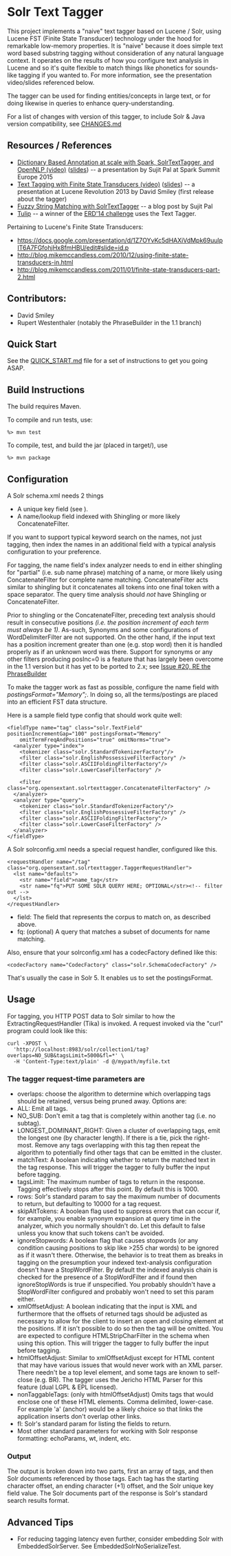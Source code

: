 # Solr Text Tagger

This project implements a "naive" text tagger based on Lucene / Solr, using
Lucene FST (Finite State Transducer) technology under the hood for remarkable low-memory properties.
It is "naive" because it does simple text word based substring tagging without consideration
of any natural language context.  It operates on the results of how you
configure text analysis in Lucene and so it's quite flexible to match things
like phonetics for sounds-like tagging if you wanted to.  For more information, see the presentation
video/slides referenced below.

The tagger can be used for finding entities/concepts in large text, or for doing likewise in queries
to enhance query-understanding.

For a list of changes with version of this tagger, to include Solr & Java version compatibility, 
see [CHANGES.md](CHANGES.md)

## Resources / References

* [Dictionary Based Annotation at scale with Spark, SolrTextTagger, and OpenNLP (video)](https://www.youtube.com/watch?v=gOe0aYAS8Do)
    ([slides](http://www.slideshare.net/sujitpal/sseu-2015soda))
    -- a presentation by Sujit Pal at Spark Summit Europe 2015
* [Text Tagging with Finite State Transducers (video)](http://www.youtube.com/watch?v=3kQyYbTyXfc)
    ([slides](http://lucenerevolution.org/wp-content/uploads/2014/08/Text-Tagging-with-Finite-State-Transducers.pdf)) -- a presentation at Lucene Revolution 2013 by David Smiley  (first release about the tagger)
* [Fuzzy String Matching with SolrTextTagger](http://sujitpal.blogspot.com/2014/02/fuzzy-string-matching-with.html) -- a blog post by Sujit Pal
* [Tulip](http://dl.acm.org/citation.cfm?id=2634351) -- a winner of the [ERD'14 challenge](http://web-ngram.research.microsoft.com/erd2014/Default.aspx) uses the Text Tagger.

Pertaining to Lucene's Finite State Transducers:

* https://docs.google.com/presentation/d/1Z7OYvKc5dHAXiVdMpk69uulpIT6A7FGfohjHx8fmHBU/edit#slide=id.p
* http://blog.mikemccandless.com/2010/12/using-finite-state-transducers-in.html
* http://blog.mikemccandless.com/2011/01/finite-state-transducers-part-2.html

## Contributors:

  * David Smiley
  * Rupert Westenthaler   (notably the PhraseBuilder in the 1.1 branch)
  
## Quick Start

See the [QUICK_START.md](QUICK_START.md) file for a set of instructions to get you going ASAP.

## Build Instructions

The build requires Maven.

To compile and run tests, use:

    %> mvn test

To compile, test, and build the jar (placed in target/), use

    %> mvn package

## Configuration

A Solr schema.xml needs 2 things

 * A unique key field  (see <uniqueKey>).
 * A name/lookup field indexed with Shingling or more likely ConcatenateFilter.

If you want to support typical keyword search on the names, not just tagging, then index
the names in an additional field with a typical analysis configuration to your preference.

For tagging, the name field's index analyzer needs to end in either shingling for "partial"
(i.e. sub name phrase) matching of a name, or more likely using ConcatenateFilter for 
complete name matching.  ConcatenateFilter acts similar to shingling but it
concatenates all tokens into one final token with a space separator.
The query time analysis should _not_ have Shingling or ConcatenateFilter.

Prior to shingling or the ConcatenateFilter, preceding text analysis should result in
consecutive positions <i>(i.e. the position increment of each term must always be
1)</i>.  As-such, Synonyms and some configurations of WordDelimiterFilter are not supported. 
On the other hand, if the input text
has a position increment greater than one (e.g. stop word) then it is handled properly as if an
unknown word was there.  Support for synonyms or any other filters producing posInc=0 is a feature
that has largely been overcome in the 1.1 version but it has yet to be ported to 2.x; see
[Issue #20, RE the PhraseBuilder](https://github.com/OpenSextant/SolrTextTagger/issues/20)

To make the tagger work as fast as possible, configure the name field with
<i>postingsFormat="Memory";</i>.  In doing so, all the terms/postings are placed into an efficient FST
data structure.

Here is a sample field type config that should work quite well:

    <fieldType name="tag" class="solr.TextField" positionIncrementGap="100" postingsFormat="Memory"
        omitTermFreqAndPositions="true" omitNorms="true">
      <analyzer type="index">
        <tokenizer class="solr.StandardTokenizerFactory"/>
        <filter class="solr.EnglishPossessiveFilterFactory" />
        <filter class="solr.ASCIIFoldingFilterFactory"/>
        <filter class="solr.LowerCaseFilterFactory" />

        <filter class="org.opensextant.solrtexttagger.ConcatenateFilterFactory" />
      </analyzer>
      <analyzer type="query">
        <tokenizer class="solr.StandardTokenizerFactory"/>
        <filter class="solr.EnglishPossessiveFilterFactory" />
        <filter class="solr.ASCIIFoldingFilterFactory"/>
        <filter class="solr.LowerCaseFilterFactory" />
      </analyzer>
    </fieldType>

A Solr solrconfig.xml needs a special request handler, configured like this.

    <requestHandler name="/tag" class="org.opensextant.solrtexttagger.TaggerRequestHandler">
      <lst name="defaults">
        <str name="field">name_tag</str>
        <str name="fq">PUT SOME SOLR QUERY HERE; OPTIONAL</str><!-- filter out -->
      </lst>
    </requestHandler>

 * field: The field that represents the corpus to match on, as described above.
 * fq: (optional) A query that matches a subset of documents for name matching.

Also, ensure that your solrconfig.xml has a codecFactory defined like this:

    <codecFactory name="CodecFactory" class="solr.SchemaCodecFactory" />

That's usually the case in Solr 5.  It enables us to set the postingsFormat.

## Usage

For tagging, you HTTP POST data to Solr similar to how the ExtractingRequestHandler
(Tika) is invoked.  A request invoked via the "curl" program could look like this:

    curl -XPOST \
      'http://localhost:8983/solr/collection1/tag?overlaps=NO_SUB&tagsLimit=5000&fl=*' \
      -H 'Content-Type:text/plain' -d @/mypath/myfile.txt

### The tagger request-time parameters are

 * overlaps: choose the algorithm to determine which overlapping tags should be
 retained, versus being pruned away.  Options are:
  * ALL: Emit all tags.
  * NO_SUB: Don't emit a tag that is completely within another tag (i.e. no subtag).
  * LONGEST_DOMINANT_RIGHT: Given a cluster of overlapping tags, emit the longest
  one (by character length). If there is a tie, pick the right-most. Remove
  any tags overlapping with this tag then repeat the algorithm to potentially
  find other tags that can be emitted in the cluster.
 * matchText: A boolean indicating whether to return the matched text in the tag
 response.  This will trigger the tagger to fully buffer the input before tagging.
 * tagsLimit: The maximum number of tags to return in the response.  Tagging
 effectively stops after this point.  By default this is 1000.
 * rows: Solr's standard param to say the maximum number of documents to return,
 but defaulting to 10000 for a tag request.
 * skipAltTokens: A boolean flag used to suppress errors that can occur if, for
 example, you enable synonym expansion at query time in the analyzer, which you
 normally shouldn't do. Let this default to false unless you know that such
 tokens can't be avoided.
 * ignoreStopwords: A boolean flag that causes stopwords (or any condition causing positions to
 skip like >255 char words) to be ignored as if it wasn't there. Otherwise, the behavior is to treat
 them as breaks in tagging on the presumption your indexed text-analysis configuration doesn't have
 a StopWordFilter. By default the indexed analysis chain is checked for the presence of a
 StopWordFilter and if found then ignoreStopWords is true if unspecified. You probably shouldn't
 have a StopWordFilter configured and probably won't need to set this param either.
 * xmlOffsetAdjust: A boolean indicating that the input is XML and furthermore that the offsets of
 returned tags should be adjusted as necessary to allow for the client to insert an open and closing
 element at the positions. If it isn't possible to do so then the tag will be omitted. You are
 expected to configure HTMLStripCharFilter in the schema when using this option.
 This will trigger the tagger to fully buffer the input before tagging.
 * htmlOffsetAdjust: Similar to xmlOffsetAdjust except for HTML content that may have various issues
 that would never work with an XML parser. There needn't be a top level element, and some tags
 are known to self-close (e.g. BR). The tagger uses the Jericho HTML Parser for this feature
 (dual LGPL & EPL licensed).
 * nonTaggableTags: (only with htmlOffsetAdjust) Omits tags that would enclose one of these HTML
 elements. Comma delimited, lower-case. For example 'a' (anchor) would be a likely choice so that
 links the application inserts don't overlap other links.
 * fl: Solr's standard param for listing the fields to return.
 * Most other standard parameters for working with Solr response formatting:
 echoParams, wt, indent, etc.

### Output

The output is broken down into two parts, first an array of tags, and then
Solr documents referenced by those tags.  Each tag has the starting character
offset, an ending character (+1) offset, and the Solr unique key field value.
The Solr documents part of the response is Solr's standard search results
format.

## Advanced Tips

* For reducing tagging latency even further, consider embedding Solr with
 EmbeddedSolrServer.  See EmbeddedSolrNoSerializeTest.